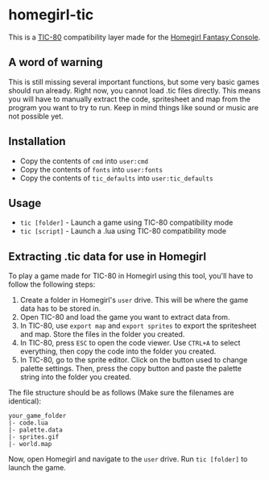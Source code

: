 # homegirl-tic
This is a [TIC-80](https://github.com/nesbox/TIC-80) compatibility layer made for the [Homegirl Fantasy Console](https://github.com/poeticAndroid/homegirl).

## A word of warning
This is still missing several important functions, but some very basic games should run already.
Right now, you cannot load .tic files directly. This means you will have to manually extract the code, spritesheet and map from the program you want to try to run. Keep in mind things like sound or music are not possible yet.

## Installation
- Copy the contents of `cmd` into `user:cmd`
- Copy the contents of `fonts` into `user:fonts`
- Copy the contents of `tic_defaults` into `user:tic_defaults`

## Usage
- `tic [folder]` - Launch a game using TIC-80 compatibility mode
- `tic [script]` - Launch a .lua using TIC-80 compatibility mode

## Extracting .tic data for use in Homegirl
To play a game made for TIC-80 in Homegirl using this tool, you'll have to follow the following steps:
1. Create a folder in Homegirl's `user` drive. This will be where the game data has to be stored in.
2. Open TIC-80 and load the game you want to extract data from.
3. In TIC-80, use `export map` and `export sprites` to export the spritesheet and map. Store the files in the folder you created.
4. In TIC-80, press `ESC` to open the code viewer. Use `CTRL+A` to select everything, then copy the code into the folder you created.
5. In TIC-80, go to the sprite editor. Click on the button used to change palette settings. Then, press the copy button and paste the palette string into the folder you created.

The file structure should be as follows (Make sure the filenames are identical):
```
your_game_folder
|- code.lua
|- palette.data
|- sprites.gif
|- world.map
```
Now, open Homegirl and navigate to the `user` drive. Run `tic [folder]` to launch the game.
